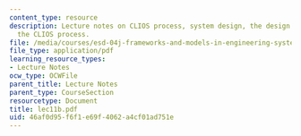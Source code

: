 ```yaml
---
content_type: resource
description: Lecture notes on CLIOS process, system design, the design aspects of
  the CLIOS process.
file: /media/courses/esd-04j-frameworks-and-models-in-engineering-systems-engineering-system-design-spring-2007/46af0d95f6f1e69f4062a4cf01ad751e_lec11b.pdf
file_type: application/pdf
learning_resource_types:
- Lecture Notes
ocw_type: OCWFile
parent_title: Lecture Notes
parent_type: CourseSection
resourcetype: Document
title: lec11b.pdf
uid: 46af0d95-f6f1-e69f-4062-a4cf01ad751e
---
```

